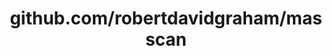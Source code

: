 ---
layout: post
title: github.com/robertdavidgraham/masscan
categories: link
tags: [انگلیسی, برنامه‌نویسی]
---